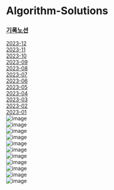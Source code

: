 # Algorithm-Solutions
### [기록노션](https://www.notion.so/2023-757752a8e173477fb22d9429ab9368fe)
[2023-12](./2023/programers/12)<br>
[2023-11](./2023/programers/11)<br>
[2023-10](./2023/programers/10)<br>
[2023-09](./2023/programers/09)<br>
[2023-08](./2023/programers/08)<br>
[2023-07](./2023/programers/07)<br>
[2023-06](./2023/programers/06)<br>
[2023-05](./2023/programers/05)<br>
[2023-04](./2023/programers/04)<br>
[2023-03](./2023/programers/03)<br>
[2023-02](./2023/programers/02)<br>
[2023-01](./2023/programers/01)<br>
![image](https://github.com/8x15yz/Algorithm-Solutions/assets/87743473/b7e9a250-5071-40de-85f7-520bd16455b5)<br>
![image](https://github.com/8x15yz/Algorithm-Solutions/assets/87743473/fd20e805-8203-48a8-b7b1-aa917cee14f9)<br>
![image](https://github.com/8x15yz/Algorithm-Solutions/assets/87743473/3357e980-3155-4f38-816e-d2954bd8b8dd)<br>
![image](https://github.com/8x15yz/Algorithm-Solutions/assets/87743473/8fa97d18-f4f2-4eaf-ad53-ae9dfe75ded1)<br>
![image](https://github.com/8x15yz/Algorithm-Solutions/assets/87743473/da226c7e-6e9f-4cd9-8afe-a618ee20a5b1)<br>
![image](https://github.com/8x15yz/Algorithm-Solutions/assets/87743473/bff2a03a-24c7-4d90-9be7-1d104024d5d4)<br>
![image](https://github.com/8x15yz/Algorithm-Solutions/assets/87743473/1638f8c1-71d7-40f4-b2cb-371862a02360)<br>
![image](https://user-images.githubusercontent.com/87743473/235818523-d3f5288b-120d-4339-8ef2-eced76e70974.png)<br>
![image](https://user-images.githubusercontent.com/87743473/235818222-916c6219-8a4e-44a9-9b13-b7701c2db1af.png)<br>
![image](https://user-images.githubusercontent.com/87743473/223004189-16152ca2-1097-4233-b7a4-3503d7b3c335.png)<br>
![image](https://user-images.githubusercontent.com/87743473/215673494-36d6193f-b41e-4810-8089-e90e89c95d41.png)<br>
